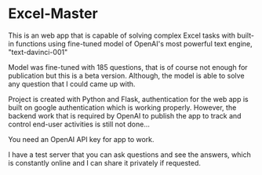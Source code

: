 # Excel-Master

This is an web app that is capable of solving complex Excel tasks with built-in functions using fine-tuned model of OpenAI's most powerful text engine, "text-davinci-001"

Model was fine-tuned with 185 questions, that is of course not enough for publication but this is a beta version. Although, the model is able to solve any question that I could came up with.

Project is created with Python and Flask, authentication for the web app is built on google authentication which is working properly. However, the backend work that is required by OpenAI to publish the app to track and control end-user activities is still not done...

You need an OpenAI API key for app to work.

I have a test server that you can ask questions and see the answers, which is constantly online and I can share it privately if requested.
